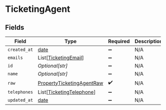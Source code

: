 # TicketingAgent


## Fields

| Field                                                                         | Type                                                                          | Required                                                                      | Description                                                                   |
| ----------------------------------------------------------------------------- | ----------------------------------------------------------------------------- | ----------------------------------------------------------------------------- | ----------------------------------------------------------------------------- |
| `created_at`                                                                  | [date](https://docs.python.org/3/library/datetime.html#date-objects)          | :heavy_minus_sign:                                                            | N/A                                                                           |
| `emails`                                                                      | List[[TicketingEmail](../../models/shared/ticketingemail.md)]                 | :heavy_minus_sign:                                                            | N/A                                                                           |
| `id`                                                                          | *Optional[str]*                                                               | :heavy_minus_sign:                                                            | N/A                                                                           |
| `name`                                                                        | *Optional[str]*                                                               | :heavy_minus_sign:                                                            | N/A                                                                           |
| `raw`                                                                         | [PropertyTicketingAgentRaw](../../models/shared/propertyticketingagentraw.md) | :heavy_check_mark:                                                            | N/A                                                                           |
| `telephones`                                                                  | List[[TicketingTelephone](../../models/shared/ticketingtelephone.md)]         | :heavy_minus_sign:                                                            | N/A                                                                           |
| `updated_at`                                                                  | [date](https://docs.python.org/3/library/datetime.html#date-objects)          | :heavy_minus_sign:                                                            | N/A                                                                           |